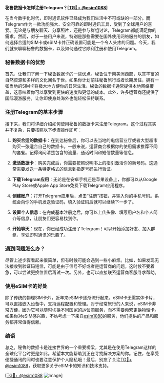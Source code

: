 **秘鲁数据卡怎样注册Telegram？[[TG💪+ @esim1088](https://t.me/s/esim1088)]**

在当今数字化时代，即时通讯软件已经成为我们生活中不可或缺的一部分。而Telegram作为一款功能强大、安全可靠的即时通讯工具，受到了全球用户的喜爱。无论是与朋友聊天、分享照片，还是参与群组讨论，Telegram都能满足你的需求。然而，对于一些用户来说，特别是那些需要在国外使用网络服务的朋友，如何选择合适的SIM卡或eSIM卡并正确设置可能是一个令人头疼的问题。今天，我们就来聊聊秘鲁的数据卡，以及如何通过它顺利注册和使用Telegram。

### 秘鲁数据卡的优势

首先，让我们了解一下秘鲁数据卡的一些优点。秘鲁位于南美洲西部，以其丰富的自然资源和多样的文化闻名于世。如果你计划前往秘鲁旅行或者长期居住，拥有一张当地的SIM卡将极大地方便你的日常生活。秘鲁的数据卡通常提供本地网络覆盖，这意味着你可以享受到更快的速度和更低的成本。此外，许多运营商还提供了国际漫游服务，让你即使身处海外也能轻松保持联系。

### 注册Telegram的基本步骤

接下来，我们将详细介绍如何使用秘鲁的数据卡来注册Telegram。这个过程其实并不复杂，只要按照以下步骤操作即可：

1. **购买合适的数据卡**：在到达秘鲁后，你可以去当地的电信营业厅或者大型超市购买一张适合自己的数据卡。一般来说，运营商会根据你的使用需求推荐不同的套餐。记得询问清楚包含的流量、通话时间和短信数量等信息。

2. **激活数据卡**：购买完成后，你需要按照说明书上的指引激活你的新号码。这通常需要发送一条特定格式的信息到指定号码进行验证。

3. **下载Telegram应用**：无论是在安卓手机还是苹果设备上，你都可以从Google Play Store或Apple App Store免费下载Telegram应用程序。

4. **创建账户**：打开Telegram应用后，点击“注册”按钮，并输入你的手机号码。系统会向你的手机发送验证码，填入验证码后就可以继续下一步了。

5. **设置个人信息**：在完成基本注册之后，你可以上传头像、填写用户名和个人简介等信息，让朋友们更容易找到你。

6. **开始聊天**：现在，你已经成功注册了Telegram！可以开始添加好友、加入群组，享受即时通讯的乐趣了。

### 遇到问题怎么办？

尽管上述步骤看起来很简单，但有时候可能会遇到一些小麻烦。比如，如果发现无法接收到验证码短信，可能是由于信号不好或者是运营商的问题。这时候不要着急，可以尝试更换位置后再试一次。另外，也可以直接联系运营商客服寻求帮助。

### 使用eSIM卡的好处

除了传统的物理SIM卡外，近年来eSIM卡逐渐流行起来。eSIM卡无需实体卡片，可以直接嵌入设备中，支持远程配置和管理。对于经常旅行的人来说，eSIM卡非常方便，因为它可以随时切换不同国家的运营商服务，而不需要频繁更换物理卡。如果你对eSIM感兴趣，不妨考虑一下来自[esim1088](https://t.me/s/esim1088)的服务，他们提供的产品和服务都非常值得信赖。

### 结语

总之，秘鲁的数据卡是连接世界的一个重要桥梁，尤其是在使用Telegram这样的全球化平台时更是如此。希望本文能帮助到正在寻找解决方案的你。记住，在享受便捷通讯的同时也要注意保护个人隐私哦！最后，别忘了关注[TG💪+ @esim1088](https://t.me/s/esim1088)，获取更多关于eSIM卡的知识和技术支持。

[[TG💪+ @esim1088](https://t.me/s/esim1088) ![Image](https://i.postimg.cc/4NQfJmqS/Snipaste-2025-05-13-00-14-12.png)]